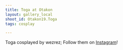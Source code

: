 ```yaml
---
title: Toga at Otakon
layout: gallery_local
shoot_id: Otakon19.Toga
tags: cosplay

---
```


Toga cosplayed by wezrez; Follow them on [Instagram](https://www.instagram.com/wezrez)!


